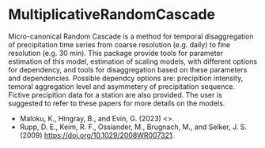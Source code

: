 # MultiplicativeRandomCascade


Micro-canonical Random Cascade is a method for temporal disaggregation of precipitation time series 
  from coarse resolution (e.g. daily) to fine resolution (e.g. 30 min). 
  This package provide tools for parameter estimation of this model, estimation of scaling models, with different options 
  for dependency, and tools for disaggregation based on these parameters and dependencies. 
  Possible dependcy options are: precipition intensity, temoral aggregation level and asymmetery of precipitation sequence.
  Fictive precipition data for a station are also provided.
  The user is suggested to refer to these papers for more details on the models. 
  - Maloku, K., Hingray, B., and Evin, G. (2023) <>.
  - Rupp, D. E., Keim, R. F., Ossiander, M., Brugnach, M., and Selker, J. S. (2009) <https://doi.org/10.1029/2008WR007321>. 
